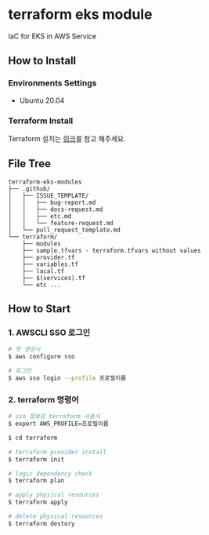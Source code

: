 # terraform eks module
IaC for EKS in AWS Service

## How to Install

### Environments Settings
- Ubuntu 20.04

### Terraform Install
Terraform 설치는 [링크](https://developer.hashicorp.com/terraform/tutorials/aws-get-started/install-cli)를 참고 해주세요.

## File Tree
```
terraform-eks-modules
├── .github/
│   ├── ISSUE_TEMPLATE/
│   │   ├── bug-report.md
│   │   ├── docs-request.md
│   │   ├── etc.md
│   │   └── feature-request.md
│   └── pull_request_template.md
└── terraform/
    ├── modules
    ├── sample.tfvars - terraform.tfvars without values
    ├── provider.tf
    ├── variables.tf
    ├── lacal.tf
    ├── $(services).tf
    └── etc ...
```

## How to Start

### 1. AWSCLI SSO 로그인

```bash
# 첫 생성시
$ aws configure sso

# 로그인
$ aws sso login --profile 프로필이름
```

### 2. terraform 명령어

```bash
# sso 정보로 terraform 사용시
$ export AWS_PROFILE=프로필이름

$ cd terraform

# terraform provider install
$ terraform init

# logic dependency check
$ terraform plan

# apply physical resources
$ terraform apply

# delete physical resources
$ terraform destory
```